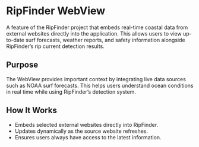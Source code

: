 # RipFinder WebView 

A feature of the RipFinder project that embeds real-time coastal data from external websites directly into the application. This allows users to view up-to-date surf forecasts, weather reports, and safety information alongside RipFinder’s rip current detection results.

## Purpose

The WebView provides important context by integrating live data sources such as NOAA surf forecasts. This helps users understand ocean conditions in real time while using RipFinder’s detection system.

## How It Works

- Embeds selected external websites directly into RipFinder.
- Updates dynamically as the source website refreshes.
- Ensures users always have access to the latest information.
